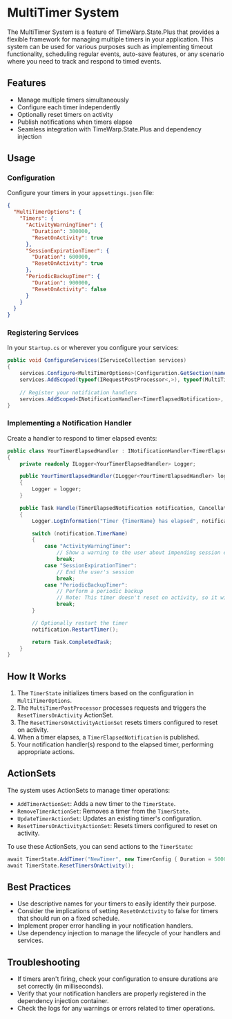 # MultiTimer System

The MultiTimer System is a feature of TimeWarp.State.Plus that provides a flexible framework for managing multiple timers in your application. This system can be used for various purposes such as implementing timeout functionality, scheduling regular events, auto-save features, or any scenario where you need to track and respond to timed events.

## Features

- Manage multiple timers simultaneously
- Configure each timer independently
- Optionally reset timers on activity
- Publish notifications when timers elapse
- Seamless integration with TimeWarp.State.Plus and dependency injection

## Usage

### Configuration

Configure your timers in your `appsettings.json` file:

```json
{
  "MultiTimerOptions": {
    "Timers": {
      "ActivityWarningTimer": {
        "Duration": 300000,
        "ResetOnActivity": true
      },
      "SessionExpirationTimer": {
        "Duration": 600000,
        "ResetOnActivity": true
      },
      "PeriodicBackupTimer": {
        "Duration": 900000,
        "ResetOnActivity": false
      }
    }
  }
}
```

### Registering Services

In your `Startup.cs` or wherever you configure your services:

```csharp
public void ConfigureServices(IServiceCollection services)
{
    services.Configure<MultiTimerOptions>(Configuration.GetSection(nameof(MultiTimerOptions)));
    services.AddScoped(typeof(IRequestPostProcessor<,>), typeof(MultiTimerPostProcessor<,>));
    
    // Register your notification handlers
    services.AddScoped<INotificationHandler<TimerElapsedNotification>, YourTimerElapsedHandler>();
}
```

### Implementing a Notification Handler

Create a handler to respond to timer elapsed events:

```csharp
public class YourTimerElapsedHandler : INotificationHandler<TimerElapsedNotification>
{
    private readonly ILogger<YourTimerElapsedHandler> Logger;

    public YourTimerElapsedHandler(ILogger<YourTimerElapsedHandler> logger)
    {
        Logger = logger;
    }

    public Task Handle(TimerElapsedNotification notification, CancellationToken cancellationToken)
    {
        Logger.LogInformation("Timer {TimerName} has elapsed", notification.TimerName);

        switch (notification.TimerName)
        {
            case "ActivityWarningTimer":
                // Show a warning to the user about impending session expiration
                break;
            case "SessionExpirationTimer":
                // End the user's session
                break;
            case "PeriodicBackupTimer":
                // Perform a periodic backup
                // Note: This timer doesn't reset on activity, so it will fire regularly
                break;
        }

        // Optionally restart the timer
        notification.RestartTimer();

        return Task.CompletedTask;
    }
}
```

## How It Works

1. The `TimerState` initializes timers based on the configuration in `MultiTimerOptions`.
2. The `MultiTimerPostProcessor` processes requests and triggers the `ResetTimersOnActivity` ActionSet.
3. The `ResetTimersOnActivityActionSet` resets timers configured to reset on activity.
4. When a timer elapses, a `TimerElapsedNotification` is published.
5. Your notification handler(s) respond to the elapsed timer, performing appropriate actions.

## ActionSets

The system uses ActionSets to manage timer operations:

- `AddTimerActionSet`: Adds a new timer to the `TimerState`.
- `RemoveTimerActionSet`: Removes a timer from the `TimerState`.
- `UpdateTimerActionSet`: Updates an existing timer's configuration.
- `ResetTimersOnActivityActionSet`: Resets timers configured to reset on activity.

To use these ActionSets, you can send actions to the `TimerState`:

```csharp
await TimerState.AddTimer("NewTimer", new TimerConfig { Duration = 5000, ResetOnActivity = true });
await TimerState.ResetTimersOnActivity();
```

## Best Practices

- Use descriptive names for your timers to easily identify their purpose.
- Consider the implications of setting `ResetOnActivity` to false for timers that should run on a fixed schedule.
- Implement proper error handling in your notification handlers.
- Use dependency injection to manage the lifecycle of your handlers and services.

## Troubleshooting

- If timers aren't firing, check your configuration to ensure durations are set correctly (in milliseconds).
- Verify that your notification handlers are properly registered in the dependency injection container.
- Check the logs for any warnings or errors related to timer operations.
